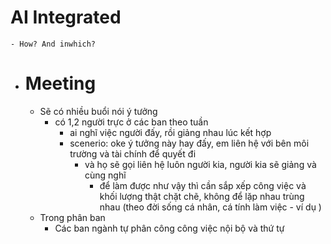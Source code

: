 # AI Integrated
	- How? And inwhich?
- # Meeting
	- Sẽ có nhiều buổi nói ý tưởng
		- có 1,2 người trực ở các ban theo tuần
			- ai nghĩ việc người đấy, rồi giảng nhau lúc kết hợp
			- scenerio: oke ý tưởng này hay đấy, em liên hệ với bên môi trường và tài chính để quyết đi
				- và họ sẽ gọi liên hệ luôn người kia, người kia sẽ giảng và cùng nghĩ
					- để làm được như vậy thì cần sắp xếp công việc và khối lượng thật chặt chẽ, không để lặp nhau trùng nhau (theo đời sống cá nhân, cá tính làm việc - ví dụ )
	- Trong phân ban
		- Các ban ngành tự phân công công việc nội bộ và thứ tự